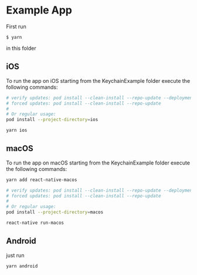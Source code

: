 # Example App

First run

```
$ yarn
```

in this folder

## iOS

To run the app on iOS starting from the KeychainExample folder execute
the following commands:

```bash
# verify updates: pod install --clean-install --repo-update --deployment
# forced updates: pod install --clean-install --repo-update
#
# Or regular usage:
pod install --project-directory=ios

yarn ios
```

## macOS

To run the app on macOS starting from the KeychainExample folder execute
the following commands:

```bash
yarn add react-native-macos

# verify updates: pod install --clean-install --repo-update --deployment
# forced updates: pod install --clean-install --repo-update
#
# Or regular usage:
pod install --project-directory=macos

react-native run-macos
```

## Android

just run

```bash
yarn android
```
